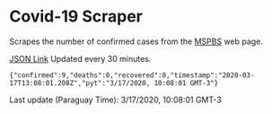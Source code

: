 # Covid-19 Scraper

Scrapes the number of confirmed cases from the [MSPBS](https://www.mspbs.gov.py/covid-19.php) web page.

[JSON Link](https://jmayalag.github.io/covid19-scrape/cases.json)
Updated every 30 minutes.
```
{"confirmed":9,"deaths":0,"recovered":0,"timestamp":"2020-03-17T13:08:01.208Z","pyt":"3/17/2020, 10:08:01 GMT-3"}
```
Last update (Paraguay Time): 3/17/2020, 10:08:01 GMT-3